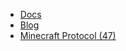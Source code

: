- [Docs](./docs/)
- [Blog](./docs/)
- [Minecraft Protocol (47)](./protocol47/)

<script>
  // Allows old links to work
  if (location.host == "docs.pies.cf") {
    location.href = "/docs" + location.pathname
  }
    if (location.host == "blog.pies.cf") {
    location.href = "/blog" + location.pathname
  }
</script>